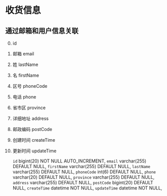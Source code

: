 # 收货信息

## 通过邮箱和用户信息关联
0. id
1. 邮箱 email
2. 姓 lastName
3. 名 firstName
4. 区号 phoneCode
5. 电话 phone
6. 省市区 province
7. 详细地址 address
8. 邮政编码 postCode
9. 创建时间 createTime
10. 更新时间 updateTime


    `id` bigint(20) NOT NULL AUTO_INCREMENT,
    `email` varchar(255) DEFAULT NULL,
    `firstName` varchar(255) DEFAULT NULL,
    `lastName` varchar(255) DEFAULT NULL,
    `phoneCode` int(6) DEFAULT NULL,
    `phone` varchar(20) DEFAULT NULL,
    `province` varchar(255) DEFAULT NULL,
    `address` varchar(255) DEFAULT NULL,
    `postCode` bigint(20) DEFAULT NULL,
    `createTime` datetime NOT NULL,
    `updateTime` datetime NOT NULL,
